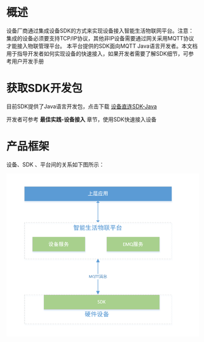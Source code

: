 # 概述

设备厂商通过集成设备SDK的方式来实现设备接入智能生活物联网平台。注意：集成的设备必须要支持TCP/IP协议，其他非IP设备需要通过网关采用MQTT协议才能接入物联管理平台。 本平台提供的SDK面向MQTT Java语言开发者。本文档用于指导开发者如何实现设备的快速接入，如果开发者需要了解SDK细节，可参考用户开发手册

# 获取SDK开发包
目前SDK提供了Java语言开发包，点击下载  [设备直连SDK-Java](../Related-Resources/设备直连SDK-Java.zip)

开发者可参考 **最佳实践-设备接入** 章节，使用SDK快速接入设备



# 产品框架
设备、SDK 、平台间的关系如下图所示：

![产品框架图](../../../../image/IoT/IoT-Estate/Developer-Guide/Introduction-Ark.png)

